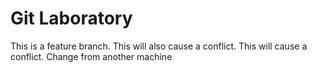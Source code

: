 # Git Laboratory
This is a feature branch.
This will also cause a conflict.
This will cause a conflict.
C h a n g e   f r o m   a n o t h e r   m a c h i n e  
 
